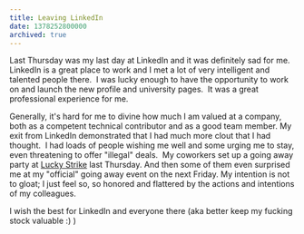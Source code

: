 ```yaml
---
title: Leaving LinkedIn
date: 1378252800000
archived: true
---
```


Last Thursday was my last day at LinkedIn and it was definitely sad for
me. LinkedIn is a great place to work and I met a lot of very
intelligent and talented people there.  I was lucky enough to have the
opportunity to work on and launch the new profile and university pages.
 It was a great professional experience for me.

Generally, it's hard for me to divine how much I am valued at a company,
both as a competent technical contributor and as a good team member. My
exit from LinkedIn demonstrated that I had much more clout that I had
thought.  I had loads of people wishing me well and some urging me to
stay, even threatening to offer "illegal" deals.  My coworkers set up a
going away party at [Lucky Strike](http://www.bowlluckystrike.com/) last
Thursday. And then some of them even surprised me at my "official" going
away event on the next Friday. My intention is not to gloat; I just feel
so, so honored and flattered by the actions and intentions of my
colleagues.

I wish the best for LinkedIn and everyone there (aka better keep my
fucking stock valuable :) )
